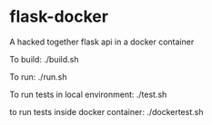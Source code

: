 # flask-docker
A hacked together flask api in a docker container

To build: ./build.sh

To run: ./run.sh

To run tests in local environment: ./test.sh

to run tests inside docker container: ./dockertest.sh
